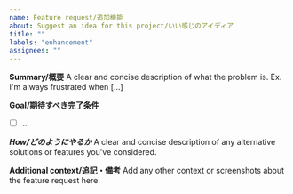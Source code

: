 ```yaml
---
name: Feature request/追加機能
about: Suggest an idea for this project/いい感じのアイディア
title: ""
labels: "enhancement"
assignees: ""
---
```


**Summary/概要**
A clear and concise description of what the problem is. Ex. I'm always frustrated when [...]

**Goal/期待すべき完了条件**

- [ ] ...

**_How/どのようにやるか_**
A clear and concise description of any alternative solutions or features you've considered.

**Additional context/追記・備考**
Add any other context or screenshots about the feature request here.
